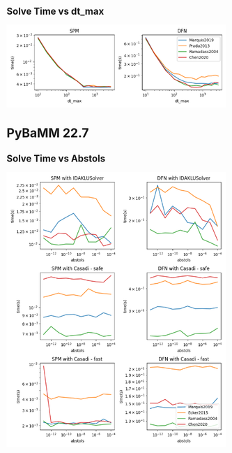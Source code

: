 ## Solve Time vs dt_max
<img src='./benchmark_images/time_vs_dt_max_22.8.png'>

# PyBaMM 22.7
## Solve Time vs Abstols
<img src='./benchmark_images/time_vs_abstols_22.7.png'>

